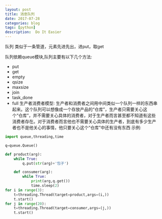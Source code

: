 ```yaml
---
layout: post
title: 消息队列
date: 2017-07-28
categories: blog
tags: [python]
description:  Do It Easier
---
```


队列
类似于一条管道，元素先进先出，进put，取get

队列依赖queue模块,队列主要有以下几个方法:
* put
* get
* empty
* qsize
* maxsize
* join
* task_done
* full
生产者消费者模型:
生产者和消费者之间用中间类似一个队列一样的东西串起来。这个队列可以想像成一个存放产品的“仓库”，生产者只需要关心这个“仓库”，并不需要关心具体的消费者，对于生产者而言甚至都不知道有这些消费者存在。对于消费者而言他也不需要关心具体的生产者，到底有多少生产者也不是他关心的事情，他只要关心这个“仓库”中还有没有东西
示例:
```python
import queue,threading,time

q=queue.Queue()

def product(arg):
    while True:
        q.put(str(arg)+'包子')

	def consumer(arg):
	    while True:
	        print(arg,q.get())
	        time.sleep(2)
for i in range(3):
    t=threading.Thread(target=product,args=(i,))
    t.start()
for j in range(20):
    t=threading.Thread(target=consumer,args=(j,))
    t.start()
```
